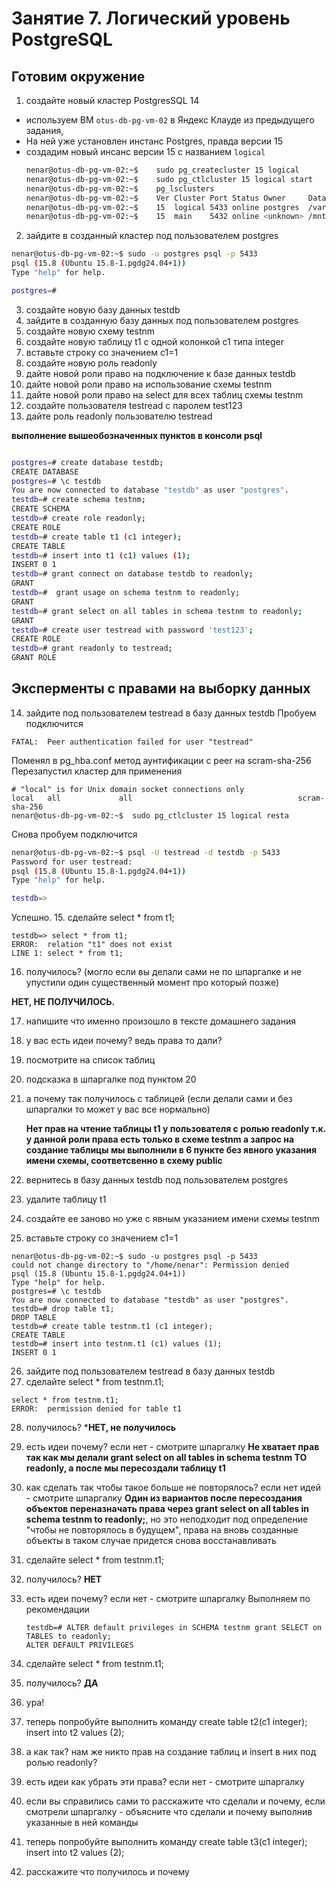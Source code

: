 # Занятие 7. Логический уровень PostgreSQL 
## Готовим окружение

1. создайте новый кластер PostgresSQL 14
* используем ВМ `otus-db-pg-vm-02` в Яндекс Клауде из предыдущего задания,
* На ней уже установлен инстанс Postgres, правда версии 15
* создадим новый инсанс версии 15 с названием `logical`
  ``` bash
  nenar@otus-db-pg-vm-02:~$    sudo pg_createcluster 15 logical
  nenar@otus-db-pg-vm-02:~$    sudo pg_ctlcluster 15 logical start
  nenar@otus-db-pg-vm-02:~$    pg_lsclusters
  nenar@otus-db-pg-vm-02:~$    Ver Cluster Port Status Owner     Data directory                 Log file
  nenar@otus-db-pg-vm-02:~$    15  logical 5433 online postgres  /var/lib/postgresql/15/logical /var/log/postgresql/postgresql-15-logical.log
  nenar@otus-db-pg-vm-02:~$    15  main    5432 online <unknown> /mnt/data/15/main              /var/log/postgresql/postgresql-15-main.log
  ```
2. зайдите в созданный кластер под пользователем postgres
   
``` bash
nenar@otus-db-pg-vm-02:~$ sudo -u postgres psql -p 5433
psql (15.8 (Ubuntu 15.8-1.pgdg24.04+1))
Type "help" for help.

postgres=#

```
3. создайте новую базу данных testdb
4. зайдите в созданную базу данных под пользователем postgres
5. создайте новую схему testnm
6. создайте новую таблицу t1 с одной колонкой c1 типа integer
7. вставьте строку со значением c1=1
8. создайте новую роль readonly
9. дайте новой роли право на подключение к базе данных testdb
10. дайте новой роли право на использование схемы testnm
11. дайте новой роли право на select для всех таблиц схемы testnm
12. создайте пользователя testread с паролем test123
13. дайте роль readonly пользователю testread
    
**выполнение вышеобозначенных пунктов в консоли psql**
``` bash

postgres=# create database testdb;
CREATE DATABASE
postgres=# \c testdb
You are now connected to database "testdb" as user "postgres".
testdb=# create schema testnm;
CREATE SCHEMA
testdb=# create role readonly;
CREATE ROLE
testdb=# create table t1 (c1 integer);
CREATE TABLE
testdb=# insert into t1 (c1) values (1);
INSERT 0 1
testdb=# grant connect on database testdb to readonly;
GRANT
testdb=#  grant usage on schema testnm to readonly;
GRANT
testdb=# grant select on all tables in schema testnm to readonly;
GRANT
testdb=# create user testread with password 'test123';
CREATE ROLE
testdb=# grant readonly to testread;
GRANT ROLE

```

## Эксперменты с правами на выборку данных

14. зайдите под пользователем testread в базу данных testdb
Пробуем подключится
```
FATAL:  Peer authentication failed for user "testread"
```
Поменял в pg_hba.conf метод аунтификации с peer на scram-sha-256
Перезапустил кластер для применения
```
# "local" is for Unix domain socket connections only
local   all             all                                     scram-sha-256
nenar@otus-db-pg-vm-02:~$  sudo pg_ctlcluster 15 logical resta
```
Снова пробуем подключится
``` bash
nenar@otus-db-pg-vm-02:~$ psql -U testread -d testdb -p 5433
Password for user testread:
psql (15.8 (Ubuntu 15.8-1.pgdg24.04+1))
Type "help" for help.

testdb=>
```
Успешно.
15. сделайте select * from t1;
```
testdb=> select * from t1;
ERROR:  relation "t1" does not exist
LINE 1: select * from t1;
```
16. получилось? (могло если вы делали сами не по шпаргалке и не упустили один существенный момент про который позже)

  **НЕТ, НЕ ПОЛУЧИЛОСЬ.**

17. напишите что именно произошло в тексте домашнего задания
18. у вас есть идеи почему? ведь права то дали?
19. посмотрите на список таблиц
20. подсказка в шпаргалке под пунктом 20
21. а почему так получилось с таблицей (если делали сами и без шпаргалки то может у вас все нормально)

     **Нет прав на чтение таблицы t1 у пользователя с ролью readonly т.к. у данной роли права есть только в схеме testnm а запрос на создание таблицы мы выполнили в 6 пункте
    без явного указания имени схемы, соответсвенно в схему public**

    
22. вернитесь в базу данных testdb под пользователем postgres
23. удалите таблицу t1
24. создайте ее заново но уже с явным указанием имени схемы testnm
25. вставьте строку со значением c1=1
```
nenar@otus-db-pg-vm-02:~$ sudo -u postgres psql -p 5433
could not change directory to "/home/nenar": Permission denied
psql (15.8 (Ubuntu 15.8-1.pgdg24.04+1))
Type "help" for help.
postgres=# \c testdb
You are now connected to database "testdb" as user "postgres".
testdb=# drop table t1;
DROP TABLE
testdb=# create table testnm.t1 (c1 integer);
CREATE TABLE
testdb=# insert into testnm.t1 (c1) values (1);
INSERT 0 1
```

26. зайдите под пользователем testread в базу данных testdb
27. сделайте select * from testnm.t1;

```
select * from testnm.t1;
ERROR:  permission denied for table t1
```

28. получилось?
    ***НЕТ, не получилось**
 
29. есть идеи почему? если нет - смотрите шпаргалку
    **Не хватает прав так как мы делали grant select on all tables in schema testnm TO readonly, а после мы пересоздали таблицу t1**
30. как сделать так чтобы такое больше не повторялось? если нет идей - смотрите шпаргалку
    **Один из вариантов после пересоздания объектов переназначать права через grant select on all tables in schema testnm to readonly;**, но это неподходит
    под определение "чтобы не повторялось в будущем", права на вновь созданные объекты в таком случае придется снова восстанавливать
31. сделайте select * from testnm.t1;
32. получилось?
    **НЕТ**
33. есть идеи почему? если нет - смотрите шпаргалку
    Выполняем по рекомендации
    ```
    testdb=# ALTER default privileges in SCHEMA testnm grant SELECT on TABLES to readonly;
    ALTER DEFAULT PRIVILEGES
    ```
35. сделайте select * from testnm.t1;
45. получилось?
    **ДА**
47. ура!
48. теперь попробуйте выполнить команду create table t2(c1 integer); insert into t2 values (2);
49. а как так? нам же никто прав на создание таблиц и insert в них под ролью readonly?
50. есть идеи как убрать эти права? если нет - смотрите шпаргалку
51. если вы справились сами то расскажите что сделали и почему, если смотрели шпаргалку - объясните что сделали и почему выполнив указанные в ней команды
52. теперь попробуйте выполнить команду create table t3(c1 integer); insert into t2 values (2);
53. расскажите что получилось и почему
